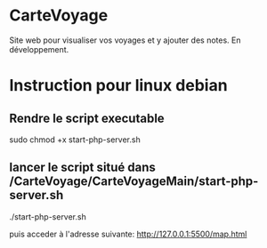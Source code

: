 # CarteVoyage

Site web pour visualiser vos voyages et y ajouter des notes. En développement.

# Instruction pour linux debian
## Rendre le script executable
sudo chmod +x start-php-server.sh
## lancer le script situé dans /CarteVoyage/CarteVoyageMain/start-php-server.sh
./start-php-server.sh

puis acceder à l'adresse suivante: http://127.0.0.1:5500/map.html
